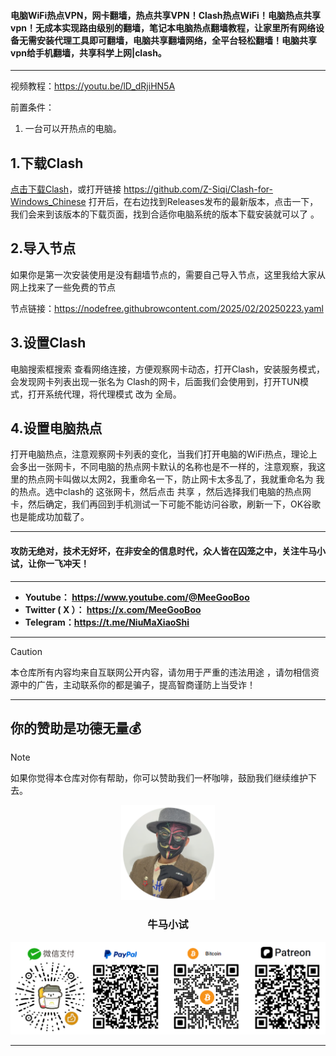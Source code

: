 #### 电脑WiFi热点VPN，网卡翻墙，热点共享VPN！Clash热点WiFi！电脑热点共享vpn！无成本实现路由级别的翻墙，笔记本电脑热点翻墙教程，让家里所有网络设备无需安装代理工具即可翻墙，电脑共享翻墙网络，全平台轻松翻墙！电脑共享vpn给手机翻墙，共享科学上网|clash。
 
****

视频教程：https://youtu.be/lD_dRjiHN5A



前置条件：

1. 一台可以开热点的电脑。



## 1.下载Clash

[点击下载Clash](https://github.com/Z-Siqi/Clash-for-Windows_Chinese)，或打开链接 https://github.com/Z-Siqi/Clash-for-Windows_Chinese
打开后，在右边找到Releases发布的最新版本，点击一下，我们会来到该版本的下载页面，找到合适你电脑系统的版本下载安装就可以了 。



## 2.导入节点

如果你是第一次安装使用是没有翻墙节点的，需要自己导入节点，这里我给大家从网上找来了一些免费的节点

节点链接：https://nodefree.githubrowcontent.com/2025/02/20250223.yaml



## 3.设置Clash

电脑搜索框搜索 查看网络连接，方便观察网卡动态，打开Clash，安装服务模式，会发现网卡列表出现一张名为 Clash的网卡，后面我们会使用到，打开TUN模式，打开系统代理，将代理模式 改为 全局。



## 4.设置电脑热点

打开电脑热点，注意观察网卡列表的变化，当我们打开电脑的WiFi热点，理论上会多出一张网卡，不同电脑的热点网卡默认的名称也是不一样的，注意观察，我这里的热点网卡叫做以太网2，我重命名一下，防止网卡太多乱了，我就重命名为 我的热点。选中clash的 这张网卡，然后点击 共享 ，然后选择我们电脑的热点网卡，然后确定，我们再回到手机测试一下可能不能访问谷歌，刷新一下，OK谷歌也是能成功加载了。







****

#### 攻防无绝对，技术无好坏，在非安全的信息时代，众人皆在囚笼之中，关注牛马小试，让你一飞冲天！

****

- **Youtube：  https://www.youtube.com/@MeeGooBoo**
- **Twitter ( X ）：  https://x.com/MeeGooBoo**
- **Telegram：https://t.me/NiuMaXiaoShi**


****

> [!CAUTION]
>
> 本仓库所有内容均来自互联网公开内容，请勿用于严重的违法用途 ，请勿相信资源中的广告，主动联系你的都是骗子，提高智商谨防上当受诈！

****

## 你的赞助是功德无量💰

> [!NOTE]
>
> 如果你觉得本仓库对你有帮助，你可以赞助我们一杯咖啡，鼓励我们继续维护下去。

<p align="center" >
    <img src="https://raw.githubusercontent.com/MeeGooBoo/2025/refs/heads/main/static/imgs/logo.png" width="150">
    <h3 align="center">牛马小试</h3>
    <p align="center">
        <img src="https://raw.githubusercontent.com/MeeGooBoo/2025/refs/heads/main/static/imgs/pays.png">
    </p>
</p>


****

